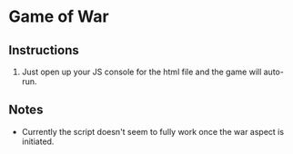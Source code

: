 

# Game of War

## Instructions

1. Just open up your JS console for the html file and the game will auto-run.

## Notes
* Currently the script doesn't seem to fully work once the war aspect is initiated.
